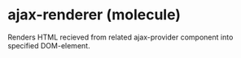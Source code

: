 # ajax-renderer (molecule)

Renders HTML recieved from related ajax-provider component into specified DOM-element.
